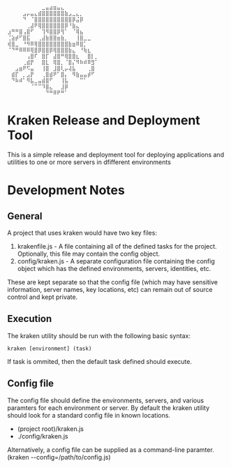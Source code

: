```
⠀⠀⠀⠀⠀⠀⠀⠀⠀⣀⣤⣴⣶⣤⣄⠀⠀⠀⠀⠀⠀⠀⠀⠀
⠀⠀⠀⠀⣠⡤⣤⣄⣾⣿⣿⣿⣿⣿⣿⣷⣠⣀⣄⡀⠀⠀⠀⠀
⠀⠀⠀⠀⠙⠀⠈⣿⣿⣿⣿⣿⣿⣿⣿⣿⣿⡿⣬⡿⠀⠀⠀⠀
⠀⠀⠀⠀⠀⢀⣼⠟⢿⣿⣿⣿⣿⣿⣿⡿⠘⣷⣄⠀⠀⠀⠀⠀
⣰⠛⠛⣿⢠⣿⠋⠀⠀⢹⠻⣿⣿⡿⢻⠁⠀⠈⢿⣦⠀⠀⠀⠀
⢈⣵⡾⠋⣿⣯⠀⠀⢀⣼⣷⣿⣿⣶⣷⡀⠀⠀⢸⣿⣀⣀⠀⠀
⢾⣿⣀⠀⠘⠻⠿⢿⣿⣿⣿⣿⣿⣿⣿⣿⣷⣶⠿⣿⡁⠀⠀⠀
⠈⠙⠛⠿⠿⠿⢿⣿⡿⣿⣿⡿⢿⣿⣿⣿⣷⣄⠀⠘⢷⣆⠀⠀
⠀⠀⠀⠀⠀⢠⣿⠏⠀⣿⡏⠀⣼⣿⠛⢿⣿⣿⣆⠀⠀⣿⡇⡀
⠀⠀⠀⠀⢀⣾⡟⠀⠀⣿⣇⠀⢿⣿⡀⠈⣿⡌⠻⠷⠾⠿⣻⠁
⠀⠀⣠⣶⠟⠫⣤⠀⠀⢸⣿⠀⣸⣿⢇⡤⢼⣧⠀⠀⠀⢀⣿⠀
⠀⣾⡏⠀⡀⣠⡟⠀⠀⢀⣿⣾⠟⠁⣿⡄⠀⠻⣷⣤⣤⡾⠋⠀
⠀⠙⠷⠾⠁⠻⣧⣀⣤⣾⣿⠋⠀⠀⢸⣧⠀⠀⠀⠉⠁⠀⠀⠀
⠀⠀⠀⠀⠀⠀⠈⠉⠉⠹⣿⣄⠀⠀⣸⡿⠀⠀⠀⠀⠀⠀⠀⠀
⠀⠀⠀⠀⠀⠀⠀⠀⠀⠀⠙⠛⠿⠟⠛⠁⠀⠀⠀⠀⠀⠀⠀
```

# Kraken Release and Deployment Tool
This is a simple release and deployment tool for deploying applications and utilities to one or more servers in dfifferent environments

# Development Notes
## General
A project that uses kraken would have two key files:
1. krakenfile.js - A file containing all of the defined tasks for the project.  Optionally, this file may contain the config object.
2. config/kraken.js - A separate configuration file containing the config object which has the defined environments, servers, identities, etc.

These are kept separate so that the config file (which may have sensitive information, server names, key locations, etc) can remain out of source control and kept private.

## Execution
The kraken utility should be run with the following basic syntax:

```
kraken [environment] (task)
```

If task is ommited, then the default task defined should execute.

## Config file
The config file should define the environments, servers, and various paramters for each environment or server.  By default the kraken utility should look for a standard config file in known locations.
 - (project root)/kraken.js
 - ./config/kraken.js

Alternatively, a config file can be supplied as a command-line paramter.  (kraken --config=/path/to/config.js)